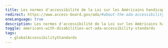 ```yaml
---
title: Les normes d'accessibilité de la Loi sur les Américains handicapés (ADA)
redirect: https://www.access-board.gov/ada/#about-the-ada-accessibility-standards
oneLanguage: true
description: Les normes d'accessibilité de la Loi sur les Américains handicapés (ADA) définissent un ensemble de règlements et de lignes directrices visant à assurer un accès et des opportunités équitables aux personnes en situation de handicap dans divers aspects de la vie publique. Promulguée en 1990, la ADA interdit la discrimination contre les personnes handicapées et exige que les installations publiques, les entreprises et les services soient accessibles à tous. Les normes d'accessibilité de la ADA fournissent des critères spécifiques pour la conception, la construction et la modification des bâtiments et installations, ainsi que des lignes directrices pour la communication accessible, le transport et la technologie. L'objectif global est de créer un environnement inclusif et sans obstacles, favorisant une participation égale et une intégration pour les personnes en situation de handicap dans divers domaines de la société.
toggle: americans-with-disabilities-act-ada-accessibility-standards
tags:
  - globalAccessibilityStandards
---
```

